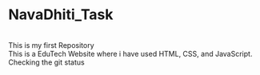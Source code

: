 # NavaDhiti_Task
<br>This is my first Repository<br>
This is a EduTech Website where i have used HTML, CSS, and JavaScript.
Checking the git status
